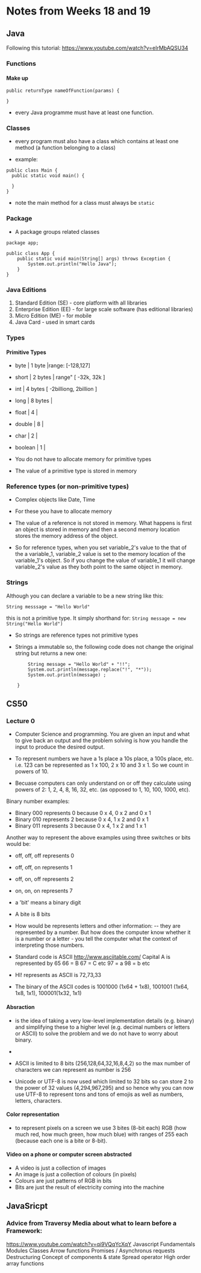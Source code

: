 # Notes from Weeks 18 and 19

## Java
Following this tutorial: https://www.youtube.com/watch?v=eIrMbAQSU34
### Functions
#### Make up 
```
public returnType nameOfFunction(params) {

}
```

* every Java programme must have at least one function. 

### Classes

* every program must also have a class which contains at least one method (a function belonging to a class)

* example: 
```
public class Main {
  public static void main() {
  
  }
}
```

* note the main method for a class must always be ```static```

### Package
* A package groups related classes
```
package app;

public class App {
    public static void main(String[] args) throws Exception {
        System.out.println("Hello Java");
    }
}
```

### Java Editions
1. Standard Edition (SE) - core platform with all libraries
2. Enterprise Edition (EE) - for large scale software (has editional libraries)
3. Micro Edition (ME) - for mobile
4. Java Card - used in smart cards

### Types

#### Primitive Types
* byte | 1 byte |range: [-128,127]
* short | 2 bytes | range" [ -32k, 32k ]
* int | 4 bytes [ -2billiong, 2billion ]
* long | 8 bytes | 
* float | 4 |
* double | 8 |
* char | 2 |
* boolean | 1 |

* You do not have to allocate memory for primitive types

* The value of a primitive type is stored in memory

### Reference types (or non-primitive types)
* Complex objects like Date, Time

* For these you have to allocate memory

* The value of a reference is not stored in memory. What happens is first an object is stored in memory and then a second memory location stores the memory address of the object.

* So for reference types, when you set variable_2's value to the that of the a variable_1, variable_2 value is set to the memory location of the variable_1's object. So if you change the value of variable_1 it will change variable_2's value as they both point to the same object in memory.

### Strings

Although you can declare a variable to be a new string like this:
```
String messsage = "Hello World"
```
this is not a primitive type. It simply shorthand for:
```String message = new String("Hello World")```

* So strings are reference types not primitive types

* Strings a immutable so, the following code does not change the original string but returns a new one:
```public static void main(String[] args) {
        String message = "Hello World" + "!!";
        System.out.println(message.replace("!", "*"));
        System.out.println(message) ;

    }
```

## CS50

### Lecture 0
* Computer Science and programming. You are given an input and what to give back an output and the problem solving is how you handle the input to produce the desired output. 

* To represent numbers we have a 1s place a 10s place, a 100s place, etc. i.e. 123 can be represented as 1 x 100, 2 x 10 and 3 x 1. So we count in powers of 10. 

* Becuase computers can only understand on or off they calculate using powers of 2: 1, 2, 4, 8, 16, 32, etc. (as opposed to 1, 10, 100, 1000, etc). 

Binary number examples: 

* Binary 000 represents 0 because 0 x 4, 0 x 2 and 0 x 1 
* Binary 010 represents 2 because 0 x 4, 1 x 2 and 0 x 1
* Binary 011 represents 3 because 0 x 4, 1 x 2 and 1 x 1

Another way to represent the above examples using three switches or bits would be:

* off, off, off represents 0
* off, off, on represents 1
* off, on, off represents 2
* on, on, on represents 7

* a 'bit' means a binary digit
* A bite is 8 bits

* How would be represents letters and other information:
-- they are represented by a number. But how does the computer know whether it is a number or a letter - you tell the computer what the context of interpreting those numbers. 

* Standard code is ASCII http://www.asciitable.com/
Capital A is represented by 65
66 = B
67 = C
etc
97 = a
98 = b
etc

* HI! represents as ASCII is 72,73,33
* The binary of the ASCII codes is 1001000 (1x64 + 1x8), 1001001 (1x64, 1x8, 1x1), 100001(1x32, 1x1)

#### Absraction
* is the idea of taking a very low-level implementation details (e.g. binary) and simplifying these to a higher level (e.g. decimal numbers or letters or ASCII) to solve the problem and we do not have to worry about binary. 

- 

* ASCII is limited to 8 bits (256,128,64,32,16,8,4,2) so the max number of characters we can represent as number is 256 

* Unicode or UTF-8 is now used which limited to 32 bits so can store 2 to the power of 32 values (4,294,967,295) and so hence why you can now use UTF-8 to represent tons and tons of emojis as well as numbers, letters, characters. 

#### Color representation 
* to represent pixels on a screen we use 3 bites (8-bit each) RGB (how much red, how much green, how much blue) with ranges of 255 each (because each one is a bite or 8-bit). 

#### Video on a phone or computer screen abstracted
- A video is just a collection of images
- An image is just a collection of colours (in pixels)
- Colours are just patterns of RGB in bits
- Bits are just the result of electricity coming into the machine 


## JavaSricpt
### Advice from Traversy Media about what to learn before a Framework:
https://www.youtube.com/watch?v=qi9VQqYcXqY
Javascript Fundamentals
Modules
Classes
Arrow functions
Promises / Asynchronus requests
Destructuring
Concept of components & state
Spread operator
High order array functions
